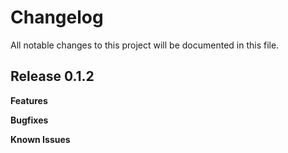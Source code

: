 # Changelog

All notable changes to this project will be documented in this file.

## Release 0.1.2

**Features**

**Bugfixes**

**Known Issues**
